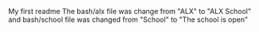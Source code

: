  My first readme
The bash/alx file was change from "ALX" to "ALX School"
and bash/school file was changed from "School" to "The school is open"
